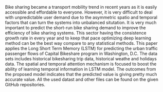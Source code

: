 Bike sharing became a transport mobility trend in recent years as it is easily accessible and effordable to everyone. However, it is very difficult to deal with unpredictable user demand due to the asymmetric spatio and temporal factors that can turn the systems into unbalanced situtation. It is very much important to predict the short-run bike sharing demand to improve the efficiency of bike sharing systems. This sector having the consistence growth rate in every year and to keep that pace optimizing deep learning method can be the best way compare to any statistical methods. This paper applies the Long Short Term Memory (LSTM) for predicting the urban traffic passenger flows of Capital Bikeshare program in Washington, D.C. The data sets includes historical bikesharing trip data, historical weathe and holidays data. The spatial and temporal attention mechanism is focused to boost the ability of learning temporal information in LSTM model. The outcomes from the proposed model indicates that the predicted value is giving pretty much accurate value. All the used datast and other files can be found on the given GitHub repositories.
